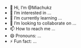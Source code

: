 - 👋 Hi, I’m @Miachukz
- 👀 I’m interested in ...
- 🌱 I’m currently learning ...
- 💞️ I’m looking to collaborate on ...
- 📫 How to reach me ...
- 😄 Pronouns: ...
- ⚡ Fun fact: ...

<!---
Miachukz/Miachukz is a ✨ special ✨ repository because its `README.md` (this file) appears on your GitHub profile.
You can click the Preview link to take a look at your changes.
--->
